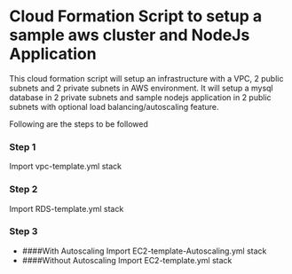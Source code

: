 # Cloud Formation Script to setup a sample aws cluster and NodeJs Application
This cloud formation script will setup an infrastructure with a VPC, 2 public subnets and 2 private subnets in AWS  environment. It will setup a mysql database in 2 private subnets and sample nodejs application in 2 public subnets with optional load balancing/autoscaling feature.

Following are the steps to be followed

### Step 1
Import vpc-template.yml stack
### Step 2
Import RDS-template.yml stack
### Step 3
- ####With Autoscaling
Import EC2-template-Autoscaling.yml stack
- ####Without Autoscaling
Import EC2-template.yml stack
